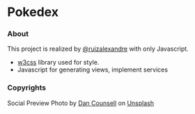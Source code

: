 # Pokedex

### About 

This project is realized by [@ruizalexandre](https://github.com/ruizalexandre) with only Javascript.

* [w3css](https://www.w3schools.com/w3css/) library used for style.
* Javascript for generating views, implement services

### Copyrights

Social Preview Photo by <a href="https://unsplash.com/@dancounsell?utm_source=unsplash&utm_medium=referral&utm_content=creditCopyText">Dan Counsell</a> on <a href="https://unsplash.com/?utm_source=unsplash&utm_medium=referral&utm_content=creditCopyText">Unsplash</a>